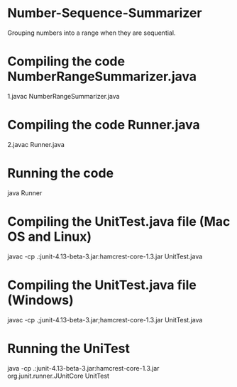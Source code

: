 # Number-Sequence-Summarizer
Grouping numbers into a range when they are sequential.

# Compiling the code NumberRangeSummarizer.java       
1.javac NumberRangeSummarizer.java 

# Compiling the code Runner.java  
2.javac Runner.java 

# Running the code
java Runner

# Compiling the UnitTest.java file (Mac OS and Linux)
javac -cp .:junit-4.13-beta-3.jar:hamcrest-core-1.3.jar UnitTest.java

# Compiling the UnitTest.java file (Windows)
javac -cp .;junit-4.13-beta-3.jar;hamcrest-core-1.3.jar UnitTest.java

# Running the UniTest
java -cp .:junit-4.13-beta-3.jar:hamcrest-core-1.3.jar org.junit.runner.JUnitCore UnitTest
